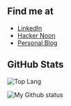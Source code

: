 ## Find me at
- [LinkedIn](https://linkedin.com/in/mgongob/)
- [Hacker Noon](https://hackernoon.com/u/micogongob)
- [Personal Blog](https://micogongob.com)

## GitHub Stats

![Top Lang](https://github-readme-stats.vercel.app/api/top-langs/?username=micogongob&langs_count=10&theme=graywhite)

![My Github status](https://github-readme-stats.vercel.app/api?username=micogongob&count_private=true&show_icons=true&theme=graywhite)

<!--
**micogongob/micogongob** is a ✨ _special_ ✨ repository because its `README.md` (this file) appears on your GitHub profile.

Here are some ideas to get you started:

- 🔭 I’m currently working on ...
- 🌱 I’m currently learning ...
- 👯 I’m looking to collaborate on ...
- 🤔 I’m looking for help with ...
- 💬 Ask me about ...
- 📫 How to reach me: ...
- 😄 Pronouns: ...
- ⚡ Fun fact: ...
-->
